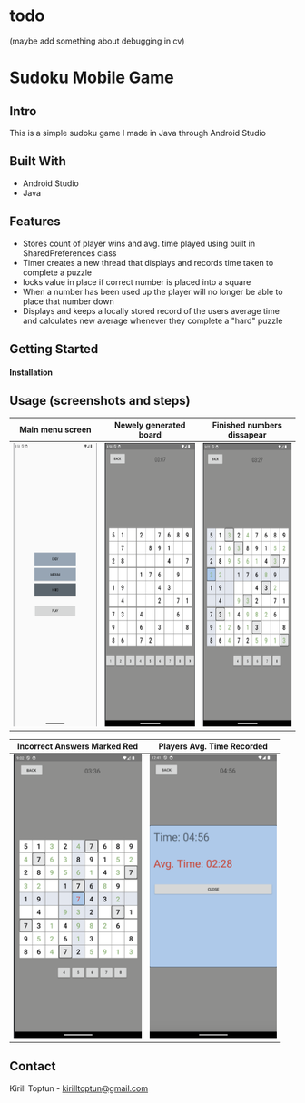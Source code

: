 # todo

(maybe add something about debugging in cv)

# Sudoku Mobile Game
## Intro
This is a simple sudoku game I made in Java through Android Studio

## Built With
- Android Studio
- Java

## Features
- Stores count of player wins and avg. time played using built in SharedPreferences class
- Timer creates a new thread that displays and records time taken to complete a puzzle
- locks value in place if correct number is placed into a square
- When a number has been used up the player will no longer be able to place that number down
- Displays and keeps a locally stored record of the users average time and calculates new average whenever they complete a "hard" puzzle



## Getting Started
#### Installation

## Usage (screenshots and steps)


| Main menu screen | Newely generated board | Finished numbers dissapear |
| --- | --- | --- |
| <img src="ImagesREADME/MainMenu.png" alt="Main Menu" height="500"/> | <img src="ImagesREADME/UntouchedBoard.png" alt="UntouchedBoard" height="500"/> | <img src="ImagesREADME/FilledSquaresUnavaliable.png" alt="Filled Squares Unavaliable" height="500"/> |

| Incorrect Answers Marked Red | Players Avg. Time Recorded |
|---|---|
|<img src="ImagesREADME/IncorrectAnswer.png" alt="Incorrect Answer" height="500"/>|<img src="ImagesREADME/GameEnd.png" alt="Game End" height="500"/>|






## Contact
Kirill Toptun - kirilltoptun@gmail.com